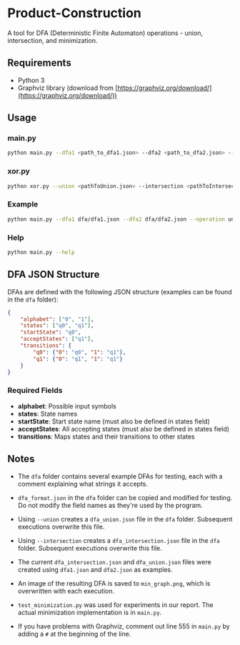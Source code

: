 # Product-Construction

A tool for DFA (Deterministic Finite Automaton) operations - union, intersection, and minimization.

## Requirements

- Python 3
- Graphviz library (download from [https://graphviz.org/download/](https://graphviz.org/download/))

## Usage

### main.py

```bash
python main.py --dfa1 <path_to_dfa1.json> --dfa2 <path_to_dfa2.json> --operation <union | intersection> --testString <string>
```

### xor.py

```bash
python xor.py --union <pathToUnion.json> --intersection <pathToIntersection>
```

### Example

```bash
python main.py --dfa1 dfa/dfa1.json --dfa2 dfa/dfa2.json --operation union --testString 1010
```

### Help

```bash
python main.py --help
```

## DFA JSON Structure

DFAs are defined with the following JSON structure (examples can be found in the `dfa` folder):

```json
{
    "alphabet": ["0", "1"],
    "states": ["q0", "q1"],
    "startState": "q0",
    "acceptStates": ["q1"],
    "transitions": {
        "q0": {"0": "q0", "1": "q1"},
        "q1": {"0": "q1", "1": "q1"}
    }
}
```

### Required Fields

- **alphabet**: Possible input symbols
- **states**: State names
- **startState**: Start state name (must also be defined in states field)
- **acceptStates**: All accepting states (must also be defined in states field)
- **transitions**: Maps states and their transitions to other states

## Notes

- The `dfa` folder contains several example DFAs for testing, each with a comment explaining what strings it accepts.

- `dfa_format.json` in the `dfa` folder can be copied and modified for testing. Do not modify the field names as they're used by the program.

- Using `--union` creates a `dfa_union.json` file in the `dfa` folder. Subsequent executions overwrite this file.

- Using `--intersection` creates a `dfa_intersection.json` file in the `dfa` folder. Subsequent executions overwrite this file.

- The current `dfa_intersection.json` and `dfa_union.json` files were created using `dfa1.json` and `dfa2.json` as examples.

- An image of the resulting DFA is saved to `min_graph.png`, which is overwritten with each execution.

- `test_minimization.py` was used for experiments in our report. The actual minimization implementation is in `main.py`.

- If you have problems with Graphviz, comment out line 555 in `main.py` by adding a `#` at the beginning of the line.
